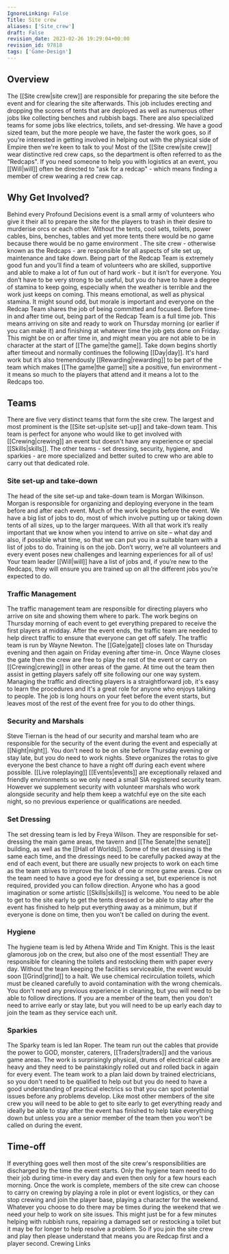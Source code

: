```yaml
---
IgnoreLinking: False
Title: Site crew
aliases: ['Site_crew']
draft: False
revision_date: 2023-02-26 19:29:04+00:00
revision_id: 97818
tags: ['Game-Design']
---
```


## Overview
The [[Site crew|site crew]] are responsible for preparing the site before the event and for clearing the site afterwards. This job includes erecting and dropping the scores of tents that are deployed as well as numerous other jobs like collecting benches and rubbish bags. There are also specialized teams for some jobs like electrics, toilets, and set-dressing. We have a good sized team, but the more people we have, the faster the work goes, so if you're interested in getting involved in helping out with the physical side of Empire then we're keen to talk to you!
Most of the [[Site crew|site crew]] wear distinctive red crew caps, so the department is often referred to as the "Redcaps". If you need someone to help you with logistics at an event, you [[Will|will]] often be directed to "ask for a redcap" - which means finding a member of crew wearing a red crew cap.
## Why Get Involved?
Behind every Profound Decisions event is a small army of volunteers who give it their all to prepare the site for the players to trash in their desire to murderise orcs or each other. Without the tents, cool sets, toilets, power cables, bins, benches, tables and yet more tents there would be no game because there would be no game environment . The site crew - otherwise known as the Redcaps - are responsible for all aspects of site set up, maintenance and take down.
Being part of the Redcap Team is extremely good fun and you’ll find a team of volunteers who are skilled, supportive and able to make a lot of fun out of hard work - but it isn’t for everyone. You don’t have to be very strong to be useful, but you do have to have a degree of stamina to keep going, especially when the weather is terrible and the work just keeps on coming. This means emotional, as well as physical stamina. It might sound odd, but morale is important and everyone on the Redcap Team shares the job of being committed and focused.
Before time-in and after time out, being part of the Redcap Team is a full time job. This means arriving on site and ready to work on Thursday morning (or earlier if you can make it) and finishing at whatever time the job gets done on Friday. This might be on or after time in, and might mean you are not able to be in character at the start of [[The game|the game]]. Take down begins shortly after timeout and normally continues the following [[Day|day]].
It's hard work but it’s also tremendously [[Rewarding|rewarding]] to be part of the team which makes [[The game|the game]] site a positive, fun environment - it means so much to the players that attend and it means a lot to the Redcaps too.
## Teams
There are five very distinct teams that form the site crew. The largest and most prominent is the [[Site set-up|site set-up]] and take-down team. This team is perfect for anyone who would like to get involved with [[Crewing|crewing]] an event but doesn't have any experience or special [[Skills|skills]]. The other teams - set dressing, security, hygiene, and sparkies - are more specialized and better suited to crew who are able to carry out that dedicated role.
### Site set-up and take-down
The head of the site set-up and take-down team is Morgan Wilkinson. Morgan is responsible for organizing and deploying everyone in the team before and after each event. Much of the work begins before the event. We have a big list of jobs to do, most of which involve putting up or taking down tents of all sizes, up to the larger marquees. 
With all that work it’s really important that we know when you intend to arrive on site – what day and also, if possible what time, so that we can put you in a suitable team with a list of jobs to do.
Training is on the job. Don’t worry, we’re all volunteers and every event poses new challenges and learning experiences for all of us! Your team leader [[Will|will]] have a list of jobs and, if you’re new to the Redcaps, they will ensure you are trained up on all the different jobs you’re expected to do.
### Traffic Management
The traffic management team are responsible for directing players who arrive on site and showing them where to park. The work begins on Thursday morning of each event to get everything prepared to receive the first players at midday. After the event ends, the traffic team are needed to help direct traffic to ensure that everyone can get off safely. The traffic team is run by Wayne Newton.
The [[Gate|gate]] closes late on Thursday evening and then again on Friday evening after time-in. Once Wayne closes the gate then the crew are free to play the rest of the event or carry on [[Crewing|crewing]] in other areas of the game. At time out the team then assist in getting players safely off site following our one way system.
Managing the traffic and directing players is a straightforward job, it's easy to learn the procedures and it's a great role for anyone who enjoys talking to people. The job is long hours on your feet before the event starts, but leaves most of the rest of the event free for you to do other things.
### Security and Marshals
Steve Tiernan is the head of our security and marshal team who are responsible for the security of the event during the event and especially at [[Night|night]]. You don't need to be on site before Thursday evening or stay late, but you do need to work nights. Steve organizes the rotas to give everyone the best chance to have a night off during each event where possible.
[[Live roleplaying]] [[Events|events]] are exceptionally relaxed and friendly environments so we only need a small SIA registered security team. However we supplement security with volunteer marshals who work alongside security and help them keep a watchful eye on the site each night, so no previous experience or qualifications are needed.
### Set Dressing
The set dressing team is led by Freya Wilson. They are responsible for set-dressing the main game areas, the tavern and [[The Senate|the senate]] building, as well as the [[Hall of Worlds]]. Some of the set dressing is the same each time, and the dressings need to be carefully packed away at the end of each event, but there are usually new projects to work on each time as the team strives to improve the look of one or more game areas.
Crew on the team need to have a good eye for dressing a set, but experience is not required, provided you can follow direction. Anyone who has a good imagination or some artistic [[Skills|skills]] is welcome. You need to be able to get to the site early to get the tents dressed or be able to stay after the event has finished to help put everything away as a minimum, but if everyone is done on time, then you won't be called on during the event.
### Hygiene
The hygiene team is led by Athena Wride and Tim Knight. This is the least glamorous job on the crew, but also one of the most essential! They are responsible for cleaning the toilets and restocking them with paper every day. Without the team keeping the facilities serviceable, the event would soon [[Grind|grind]] to a halt.
We use chemical recirculation toilets, which must be cleaned carefully to avoid contamination with the wrong chemicals. You don't need any previous experience in cleaning, but you will need to be able to follow directions. If you are a member of the team, then you don't need to arrive early or stay late, but you will need to be up early each day to join the team as they service each unit.
### Sparkies
The Sparky team is led Ian Roper. The team run out the cables that provide the power to GOD, monster, caterers, [[Traders|traders]] and the various game areas. The work is surprisingly physical, drums of electrical cable are heavy and they need to be painstakingly rolled out and rolled back in again for every event. 
The team work to a plan laid down by trained electricians, so you don't need to be qualified to help out but you do need to have a good understanding of practical electrics so that you can spot potential issues before any problems develop. Like most other members of the site crew you will need to be able to get to site early to get everything ready and ideally be able to stay after the event has finished to help take everything down but unless you are a senior member of the team then you won't be called on during the event.
## Time-off
If everything goes well then most of the site crew's responsibilities are discharged by the time the event starts. Only the hygiene team need to do their job during time-in every day and even then only for a few hours each morning. Once the work is complete, members of the site crew can choose to carry on crewing by playing a role in plot or event logistics, or they can stop crewing and join the player base, playing a character for the weekend.
Whatever you choose to do there may be times during the weekend that we need your help to work on site issues. This might just be for a few minutes helping with rubbish runs, repairing a damaged set or restocking a toilet but it may be for longer to help resolve a problem. So if you join the site crew and play then please understand that means you are Redcap first and a player second.
Crewing Links